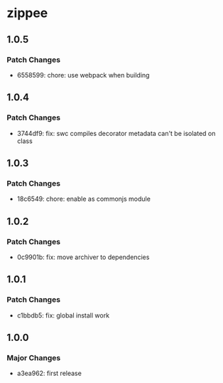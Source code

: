 # zippee

## 1.0.5

### Patch Changes

- 6558599: chore: use webpack when building

## 1.0.4

### Patch Changes

- 3744df9: fix: swc compiles decorator metadata can't be isolated on class

## 1.0.3

### Patch Changes

- 18c6549: chore: enable as commonjs module

## 1.0.2

### Patch Changes

- 0c9901b: fix: move archiver to dependencies

## 1.0.1

### Patch Changes

- c1bbdb5: fix: global install work

## 1.0.0

### Major Changes

- a3ea962: first release
